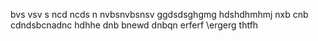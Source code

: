 bvs vsv s
ncd ncds n
nvbsnvbsnsv
ggdsdsghgmg
hdshdhmhmj
nxb cnb
cdndsbcnadnc
hdhhe
dnb bnewd
dnbqn
erferf
\ergerg
thtfh
